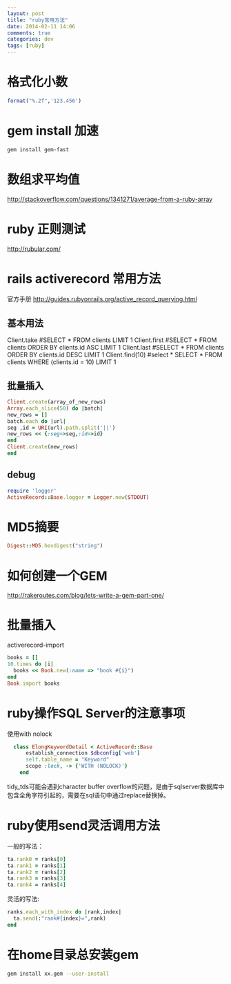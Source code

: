 ```yaml
---
layout: post
title: "ruby常用方法"
date: 2014-02-11 14:06
comments: true
categories: dev
tags: [ruby]
---
```


格式化小数
==============
```ruby
format("%.2f",'123.456')
```

gem install 加速
===============

```bash
gem install gem-fast
```


数组求平均值
===============

http://stackoverflow.com/questions/1341271/average-from-a-ruby-array


ruby 正则测试
===============

http://rubular.com/


rails activerecord 常用方法
===============

官方手册 http://guides.rubyonrails.org/active_record_querying.html

基本用法
---------------

  Client.take #SELECT * FROM clients LIMIT 1
  Client.first #SELECT * FROM clients ORDER BY clients.id ASC LIMIT 1
  Client.last #SELECT * FROM clients ORDER BY clients.id DESC LIMIT 1
  Client.find(10) #select * SELECT * FROM clients WHERE (clients.id = 10) LIMIT 1

批量插入
----------------

```ruby
Client.create(array_of_new_rows)
Array.each_slice(50) do |batch|
new_rows = []
batch.each do |url|
seg ,id = URI(url).path.split('||')
new_rows << {:seg=>seg,:id=>id}
end
Client.create(new_rows)
end
```

debug
----------------

```ruby
require 'logger'
ActiveRecord::Base.logger = Logger.new(STDOUT)
```

MD5摘要
=============

```ruby
Digest::MD5.hexdigest("string")
```




如何创建一个GEM
===============

http://rakeroutes.com/blog/lets-write-a-gem-part-one/


批量插入
==============

activerecord-import

```ruby
books = []
10.times do |i|
  books << Book.new(:name => "book #{i}")
end
Book.import books
```


ruby操作SQL Server的注意事项
==============
使用with nolock
```ruby
  class ElongKeywordDetail < ActiveRecord::Base
      establish_connection $dbconfig['web']
      self.table_name = "Keyword"
      scope :lock, -> {'WITH (NOLOCK)'}
    end
```

tidy_tds可能会遇到character buffer overflow的问题，是由于sqlserver数据库中包含全角字符引起的，需要在sql语句中通过replace替换掉。


ruby使用send灵活调用方法
=============

一般的写法：

```ruby
ta.rank0 = ranks[0]
ta.rank1 = ranks[1]
ta.rank2 = ranks[2]
ta.rank3 = ranks[3]
ta.rank4 = ranks[4]
```

灵活的写法:

```ruby
ranks.each_with_index do |rank,index|
  ta.send(:"rank#{index}=",rank)
end
```


在home目录总安装gem
===============

```bash
gem install xx.gem --user-install
```
